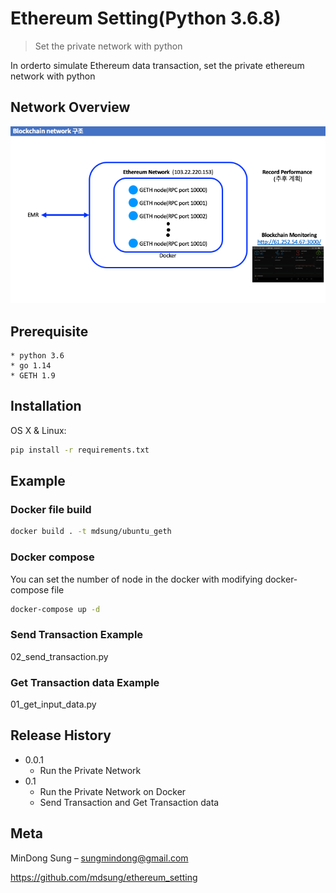 # Ethereum Setting(Python 3.6.8)
> Set the private network with python

In orderto simulate Ethereum data transaction, set the private ethereum network with python

## Network Overview
![network](/image_assets/network_overview.png)

## Prerequisite
    * python 3.6
    * go 1.14
    * GETH 1.9

## Installation

OS X & Linux:

```sh
pip install -r requirements.txt
```

## Example
### Docker file build
```sh
docker build . -t mdsung/ubuntu_geth
```

### Docker compose 
You can set the number of node in the docker with modifying docker-compose file
```sh
docker-compose up -d
```

### Send Transaction Example
02_send_transaction.py

### Get Transaction data Example
01_get_input_data.py

## Release History

* 0.0.1
    * Run the Private Network 
* 0.1
   * Run the Private Network on Docker
   * Send Transaction and Get Transaction data 
   
## Meta
MinDong Sung – sungmindong@gmail.com

[https://github.com/mdsung/ethereum_setting
](https://github.com/mdsung/ethereum_setting
)

